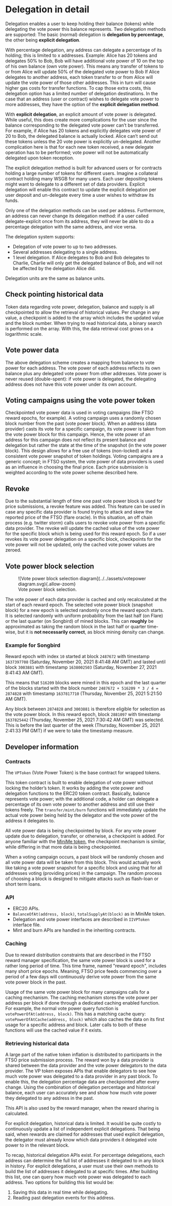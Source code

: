 # Delegation in detail

Delegation enables a user to keep holding their balance (tokens) while delegating the vote power this balance represents.
Two delegation methods are supported: The basic (normal) delegation is **delegation by percentage**, the other being **explicit delegation**.

With percentage delegation, any address can delegate a percentage of its holding; this is limited to x addresses.
Example: Alice has 20 tokens and delegates 50% to Bob, Bob will have additional vote power of 10 on the top of his own balance (own vote power).
This means any transfer of tokens to or from Alice will update 50% of the delegated vote power to Bob
If Alice delegates to another address, each token transfer to or from Alice will update the vote power of those other addresses.
This in turn will cause higher gas costs for transfer functions.
To cap those extra costs, this delegation option has a limited number of delegation destinations.
In the case that an address (user or contract) wishes to delegate vote power to more addresses, they have the option of the **explicit delegation method**.

With **explicit delegation**, an explicit amount of vote power is delegated.
While useful, this does create more complications for the user since the balance corresponding to the delegated vote power can’t be transferred.
For example, if Alice has 20 tokens and explicitly delegates vote power of 20 to Bob, the delegated balance is actually locked.
Alice can’t send out these tokens unless the 20 vote power is explicitly un-delegated.
Another complication here is that for each new token received, a new delegate operation has to be performed; vote power will not be automatically delegated upon token reception.

The explicit delegation method is built for advanced users or for contracts holding a large number of tokens for different users.
Imagine a collateral contract holding many WSGB for many users.
Each user depositing tokens might want to delegate to a different set of data providers.
Explicit delegation will enable this contract to update the explicit delegation per user deposit and un-delegate every time a user wishes to withdraw its funds.

Only one of the delegation methods can be used per address.
Furthermore, an address can never change its delegation method: if a user called delegate-explicit once from its address, they will never be able to do a percentage delegation with the same address, and vice versa.

The delegation system supports:

* Delegation of vote power to up to two addresses.
* Several addresses delegating to a single address.
* 1 level delegation.
  If Alice delegates to Bob and Bob delegates to Charlie, Charlie will only get the delegated balance of Bob, and will not be affected by the delegation Alice did.

Delegation units are the same as balance units.

## Check pointing historical data

Token data regarding vote power, delegation, balance and supply is all checkpointed to allow the retrieval of historical values.
Per change in any value, a checkpoint is added to the array which includes the updated value and the block number.
When trying to read historical data, a binary search is performed on the array.
With this, the data retrieval cost grows on a logarithmic scale.

## Vote power data

The above delegation scheme creates a mapping from balance to vote power for each address.
The vote power of each address reflects its own balance plus any delegated vote power from other addresses.
Vote power is never reused (double-spent): if vote power is delegated, the delegating address does not have this vote power under its own account.

## Voting campaigns using the vote power token

Checkpointed vote power data is used in voting campaigns (like FTSO reward epochs, for example).
A voting campaign uses a randomly chosen block number from the past (vote power block).
When an address (data provider) casts its vote for a specific campaign, its vote power is taken from the vote power block for this campaign.
Hence, the vote power of an address for this campaign does not reflect its present balance and delegation but rather the state at the time of the snapshot (in the vote power block).
This design allows for a free use of tokens (non-locked) and a consistent vote power snapshot of token holdings.
Voting campaigns are a generic concept; in FTSO system, the vote power of data providers is used as an influence in choosing the final price.
Each price submission is weighted according to the vote power scheme described here.

## Revoke

Due to the substantial length of time one past vote power block is used for price submissions, a revoke feature was added.
This feature can be used in case any specific data provider is found trying to attack and skew the reported price of the FTSO (flare oracle).
In this situation, an off chain process (e.g. twitter storm) calls users to revoke vote power from a specific data provider.
The revoke will update the cached value of the vote power for the specific block which is being used for this reward epoch.
So if a user revokes its vote power delegation on a specific block, checkpoints for the vote power will not be updated, only the cached vote power values are zeroed.

## Vote power block selection

<figure markdown>
![Vote power block selection diagram](../../assets/votepower diagram.svg){.allow-zoom}
<figcaption>Vote power block selection.</figcaption>
</figure>

The vote power of each data provider is cached and only recalculated at the start of each reward epoch.
The selected vote power block (snapshot block) for a new epoch is selected randomly once the reward epoch starts.
It is selected randomly with uniform probability from the last half (on Flare) or the last quarter (on Songbird) of mined blocks.
This can **roughly** be approximated as taking the random block in the last half or quarter time-wise, but it is **not necessarily correct**, as block mining density can change.

### Example for Songbird

Reward epoch with index `10` started at block `2487672` with timestamp `1637397708` (Saturday, November 20, 2021 8:41:48 AM GMT) and lasted until block `3003881` with timestamp `1638002503` (Saturday, November 27, 2021 8:41:43 AM GMT).

This means that `516209` blocks were mined in this epoch and the last quarter of the blocks started with the block number `2487672 + 516209 * 3 / 4 = 2874828` with timestamp `1637817710` (Thursday, November 25, 2021 5:21:50 AM GMT).

Any block between `2874828` and `3003881` is therefore eligible for selection as the vote power block.
In this reward epoch, block `2881097` with timestamp `1637825442` (Thursday, November 25, 2021 7:30:42 AM GMT) was selected.
This is before the last quarter of the week (Thursday, November 25, 2021 2:41:33 PM GMT) if we were to take the timestamp measure.

## Developer information

### Contracts

The `VPToken` (Vote Power Token) is the base contract for wrapped tokens.

This token contract is built to enable delegation of vote power without locking the holder’s token.
It works by adding the vote power and delegation functions to the ERC20 token contract.
Basically, balance represents vote power; with the additional code, a holder can delegate a percentage of its own vote power to another address and still use their tokens freely.
The `transfer/mint/burn` functions will immediately update the actual vote power being held by the delegator and the vote power of the address it delegates to.

All vote power data is being checkpointed by block.
For any vote power update due to delegation, transfer, or otherwise, a checkpoint is added.
For anyone familiar with the [MiniMe token](https://github.com/Giveth/minime), the checkpoint mechanism is similar, while differing in that more data is being checkpointed.

When a voting campaign occurs, a past block will be randomly chosen and all vote power data will be taken from this block.
This would actually work like taking a vote power snapshot for a specific block and using that for all addresses voting (providing prices) in the campaign.
The random process of choosing a block is designed to mitigate attacks such as flash-loan or short term loans.

### API

* ERC20 APIs.
* `BalanceOfAt(address, block)`, `totalSupplyAt(block)` as in MiniMe token.
* Delegation and vote power interfaces are described in `IIVPToken` interface file.
* Mint and burn APIs are handled in the inheriting contracts.

### Caching

Due to reward distribution constraints that are described in the FTSO reward manager specification, the same vote power block is used for a rather long period of time.
This time frame, named "reward epoch", includes many short price epochs.
Meaning, FTSO price feeds commencing over a period of a few days will continuously derive vote power from the same vote power block in the past.

Usage of the same vote power block for many campaigns calls for a caching mechanism.
The caching mechanism stores the vote power per address per block if done through a dedicated caching enabled function.
For example, the normal vote power query function is `votePowerOfAt(address, block)`.
This has a matching cache query: `votePowerOfAtCache(address, block)` which also caches the data on its first usage for a specific address and block.
Later calls to both of these functions will use the cached value if it exists.

### Retrieving historical data

A large part of the native token inflation is distributed to participants in the FTSO price submission process.
The reward won by a data provider is shared between the data provider and the vote power delegators to the data provider.
The VP token exposes APIs that enable delegators to see how much vote power was delegated to a data provider in any past block.
To enable this, the delegation percentage data are checkpointed after every change.
Using the combination of delegation percentage and historical balance, each user can accurately see and show how much vote power they delegated to any address in the past.

This API is also used by the reward manager, when the reward sharing is calculated.

For explicit delegation, historical data is limited.
It would be quite costly to continuously update a list of independent explicit delegations.
That being said, when rewards are claimed for addresses that used explicit delegation, the delegator must already know which data providers it delegated vote power to in the relevant block.

To recap, historical delegation APIs exist.
For percentage delegations, each address can determine the full list of addresses it delegated to in any block in history.
For explicit delegations, a user must use their own methods to build the list of addresses it delegated to at specific times.
After building this list, one can query how much vote power was delegated to each address.
Two options for building this list would be:

1. Saving this data in real time while delegating.
2. Reading past delegation events for this address.
